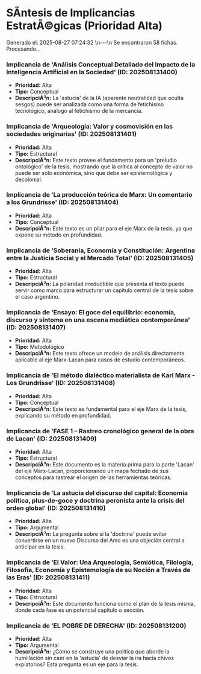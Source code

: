 # SÃ­ntesis de Implicancias EstratÃ©gicas (Prioridad Alta)

Generado el: 2025-08-27 07:24:32
\n---\n
Se encontraron 58 fichas. Procesando...
### Implicancia de 'Análisis Conceptual Detallado del Impacto de la Inteligencia Artificial en la Sociedad' (ID: 202508131400)
- **Prioridad:** Alta
- **Tipo:** Conceptual
- **DescripciÃ³n:** La 'astucia' de la IA (aparente neutralidad que oculta sesgos) puede ser analizada como una forma de fetichismo tecnológico, análogo al fetichismo de la mercancía.

### Implicancia de 'Arqueología: Valor y cosmovisión en las sociedades originarias' (ID: 202508131401)
- **Prioridad:** Alta
- **Tipo:** Estructural
- **DescripciÃ³n:** Este texto provee el fundamento para un 'preludio ontológico' de la tesis, mostrando que la crítica al concepto de valor no puede ser solo económica, sino que debe ser epistemológica y decolonial.

### Implicancia de 'La producción teórica de Marx: Un comentario a los Grundrisse' (ID: 202508131404)
- **Prioridad:** Alta
- **Tipo:** Conceptual
- **DescripciÃ³n:** Este texto es un pilar para el eje Marx de la tesis, ya que expone su método en profundidad.

### Implicancia de 'Soberanía, Economía y Constitución: Argentina entre la Justicia Social y el Mercado Total' (ID: 202508131405)
- **Prioridad:** Alta
- **Tipo:** Estructural
- **DescripciÃ³n:** La polaridad irreductible que presenta el texto puede servir como marco para estructurar un capítulo central de la tesis sobre el caso argentino.

### Implicancia de 'Ensayo: El goce del equilibrio: economía, discurso y síntoma en una escena mediática contemporánea' (ID: 202508131407)
- **Prioridad:** Alta
- **Tipo:** Metodológico
- **DescripciÃ³n:** Este texto ofrece un modelo de análisis directamente aplicable al eje Marx-Lacan para casos de estudio contemporáneos.

### Implicancia de 'El método dialéctico materialista de Karl Marx - Los Grundrisse' (ID: 202508131408)
- **Prioridad:** Alta
- **Tipo:** Conceptual
- **DescripciÃ³n:** Este texto es fundamental para el eje Marx de la tesis, explicando su método en profundidad.

### Implicancia de 'FASE 1 – Rastreo cronológico general de la obra de Lacan' (ID: 202508131409)
- **Prioridad:** Alta
- **Tipo:** Estructural
- **DescripciÃ³n:** Este documento es la materia prima para la parte 'Lacan' del eje Marx-Lacan, proporcionando un mapa fechado de sus conceptos para rastrear el origen de las herramientas teóricas.

### Implicancia de 'La astucia del discurso del capital: Economía política, plus-de-goce y doctrina peronista ante la crisis del orden global' (ID: 202508131410)
- **Prioridad:** Alta
- **Tipo:** Argumental
- **DescripciÃ³n:** La pregunta sobre si la 'doctrina' puede evitar convertirse en un nuevo Discurso del Amo es una objeción central a anticipar en la tesis.

### Implicancia de 'El Valor: Una Arqueología, Semiótica, Filología, Filosofía, Economía y Epistemología de su Noción a Través de las Eras' (ID: 202508131411)
- **Prioridad:** Alta
- **Tipo:** Estructural
- **DescripciÃ³n:** Este documento funciona como el plan de la tesis misma, donde cada fase es un potencial capítulo o sección.

### Implicancia de 'EL POBRE DE DERECHA' (ID: 202508131200)
- **Prioridad:** Alta
- **Tipo:** Argumental
- **DescripciÃ³n:** ¿Cómo se construye una política que aborde la humillación sin caer en la 'astucia' de desviar la ira hacia chivos expiatorios? Esta pregunta es un eje para la tesis.

